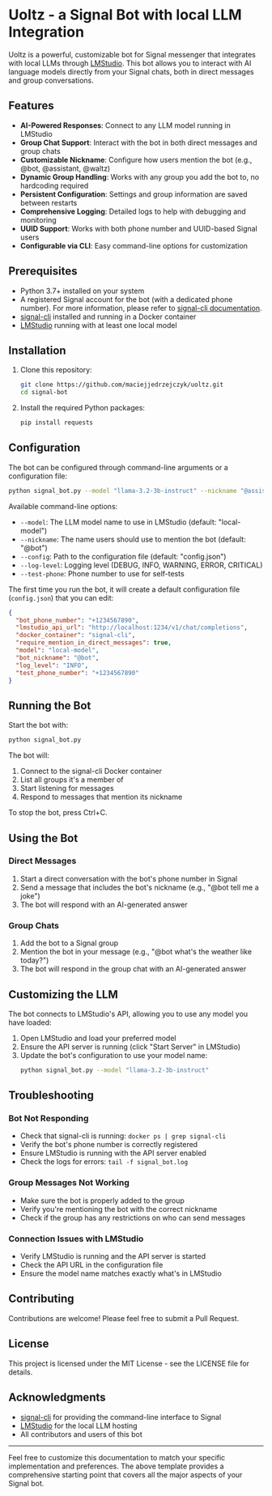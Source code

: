 # Uoltz - a Signal Bot with local LLM Integration

Uoltz is a powerful, customizable bot for Signal messenger that integrates with local LLMs through [LMStudio](https://lmstudio.ai/). This bot allows you to interact with AI language models directly from your Signal chats, both in direct messages and group conversations.

## Features

- **AI-Powered Responses**: Connect to any LLM model running in LMStudio
- **Group Chat Support**: Interact with the bot in both direct messages and group chats
- **Customizable Nickname**: Configure how users mention the bot (e.g., @bot, @assistant, @waltz)
- **Dynamic Group Handling**: Works with any group you add the bot to, no hardcoding required
- **Persistent Configuration**: Settings and group information are saved between restarts
- **Comprehensive Logging**: Detailed logs to help with debugging and monitoring
- **UUID Support**: Works with both phone number and UUID-based Signal users
- **Configurable via CLI**: Easy command-line options for customization

## Prerequisites

- Python 3.7+ installed on your system
- A registered Signal account for the bot (with a dedicated phone number). For more information, please refer to [signal-cli documentation](https://github.com/AsamK/signal-cli/wiki/Registration-with-captcha).
- [signal-cli](https://github.com/AsamK/signal-cli) installed and running in a Docker container
- [LMStudio](https://lmstudio.ai/) running with at least one local model

## Installation

1. Clone this repository:
   ```bash
   git clone https://github.com/maciejjedrzejczyk/uoltz.git
   cd signal-bot
   ```

2. Install the required Python packages:
   ```bash
   pip install requests
   ```

## Configuration

The bot can be configured through command-line arguments or a configuration file:

```bash
python signal_bot.py --model "llama-3.2-3b-instruct" --nickname "@assistant" --log-level INFO --test-phone "+1234567890"
```

Available command-line options:
- `--model`: The LLM model name to use in LMStudio (default: "local-model")
- `--nickname`: The name users should use to mention the bot (default: "@bot")
- `--config`: Path to the configuration file (default: "config.json")
- `--log-level`: Logging level (DEBUG, INFO, WARNING, ERROR, CRITICAL)
- `--test-phone`: Phone number to use for self-tests

The first time you run the bot, it will create a default configuration file (`config.json`) that you can edit:

```json
{
  "bot_phone_number": "+1234567890",
  "lmstudio_api_url": "http://localhost:1234/v1/chat/completions",
  "docker_container": "signal-cli",
  "require_mention_in_direct_messages": true,
  "model": "local-model",
  "bot_nickname": "@bot",
  "log_level": "INFO",
  "test_phone_number": "+1234567890"
}
```

## Running the Bot

Start the bot with:

```bash
python signal_bot.py
```

The bot will:
1. Connect to the signal-cli Docker container
2. List all groups it's a member of
3. Start listening for messages
4. Respond to messages that mention its nickname

To stop the bot, press Ctrl+C.

## Using the Bot

### Direct Messages

1. Start a direct conversation with the bot's phone number in Signal
2. Send a message that includes the bot's nickname (e.g., "@bot tell me a joke")
3. The bot will respond with an AI-generated answer

### Group Chats

1. Add the bot to a Signal group
2. Mention the bot in your message (e.g., "@bot what's the weather like today?")
3. The bot will respond in the group chat with an AI-generated answer

## Customizing the LLM

The bot connects to LMStudio's API, allowing you to use any model you have loaded:

1. Open LMStudio and load your preferred model
2. Ensure the API server is running (click "Start Server" in LMStudio)
3. Update the bot's configuration to use your model name:
   ```bash
   python signal_bot.py --model "llama-3.2-3b-instruct"
   ```

## Troubleshooting

### Bot Not Responding

- Check that signal-cli is running: `docker ps | grep signal-cli`
- Verify the bot's phone number is correctly registered
- Ensure LMStudio is running with the API server enabled
- Check the logs for errors: `tail -f signal_bot.log`

### Group Messages Not Working

- Make sure the bot is properly added to the group
- Verify you're mentioning the bot with the correct nickname
- Check if the group has any restrictions on who can send messages

### Connection Issues with LMStudio

- Verify LMStudio is running and the API server is started
- Check the API URL in the configuration file
- Ensure the model name matches exactly what's in LMStudio

## Contributing

Contributions are welcome! Please feel free to submit a Pull Request.

## License

This project is licensed under the MIT License - see the LICENSE file for details.

## Acknowledgments

- [signal-cli](https://github.com/AsamK/signal-cli) for providing the command-line interface to Signal
- [LMStudio](https://lmstudio.ai/) for the local LLM hosting
- All contributors and users of this bot

---

Feel free to customize this documentation to match your specific implementation and preferences. The above template provides a comprehensive starting point that covers all the major aspects of your Signal bot.